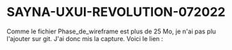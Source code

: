 # SAYNA-UXUI-REVOLUTION-072022

Comme le fichier Phase_de_wireframe est plus de 25 Mo, je n'ai pas plu l'ajouter sur git. J'ai donc mis la capture. Voici le lien :
